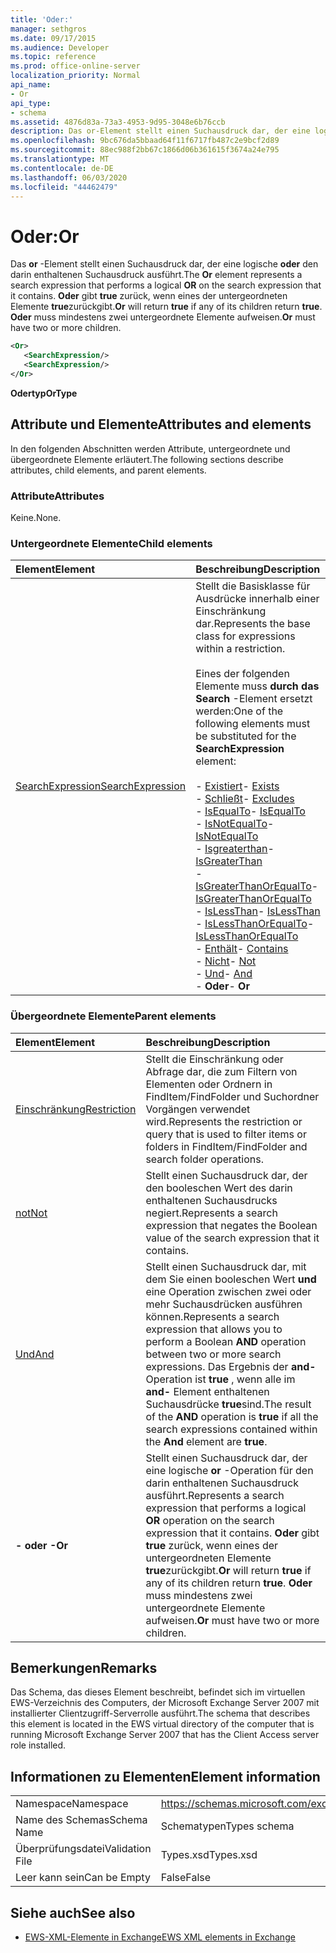 ```yaml
---
title: 'Oder:'
manager: sethgros
ms.date: 09/17/2015
ms.audience: Developer
ms.topic: reference
ms.prod: office-online-server
localization_priority: Normal
api_name:
- Or
api_type:
- schema
ms.assetid: 4876d83a-73a3-4953-9d95-3048e6b76ccb
description: Das or-Element stellt einen Suchausdruck dar, der eine logische oder den darin enthaltenen Suchausdruck ausführt. Oder gibt true zurück, wenn eines der untergeordneten Elemente true zurückgibt. Oder muss mindestens zwei untergeordnete Elemente aufweisen.
ms.openlocfilehash: 9bc676da5bbaad64f11f6717fb487c2e9bcf2d89
ms.sourcegitcommit: 88ec988f2bb67c1866d06b361615f3674a24e795
ms.translationtype: MT
ms.contentlocale: de-DE
ms.lasthandoff: 06/03/2020
ms.locfileid: "44462479"
---
```

# <a name="or"></a><span data-ttu-id="f7fb1-105">Oder:</span><span class="sxs-lookup"><span data-stu-id="f7fb1-105">Or</span></span>

<span data-ttu-id="f7fb1-106">Das **or** -Element stellt einen Suchausdruck dar, der eine logische **oder** den darin enthaltenen Suchausdruck ausführt.</span><span class="sxs-lookup"><span data-stu-id="f7fb1-106">The **Or** element represents a search expression that performs a logical **OR** on the search expression that it contains.</span></span> <span data-ttu-id="f7fb1-107">**Oder** gibt **true** zurück, wenn eines der untergeordneten Elemente **true**zurückgibt.</span><span class="sxs-lookup"><span data-stu-id="f7fb1-107">**Or** will return **true** if any of its children return **true**.</span></span> <span data-ttu-id="f7fb1-108">**Oder** muss mindestens zwei untergeordnete Elemente aufweisen.</span><span class="sxs-lookup"><span data-stu-id="f7fb1-108">**Or** must have two or more children.</span></span> 
  
```xml
<Or>
   <SearchExpression/>
   <SearchExpression/>
</Or>
```

 <span data-ttu-id="f7fb1-109">**Odertyp**</span><span class="sxs-lookup"><span data-stu-id="f7fb1-109">**OrType**</span></span>
## <a name="attributes-and-elements"></a><span data-ttu-id="f7fb1-110">Attribute und Elemente</span><span class="sxs-lookup"><span data-stu-id="f7fb1-110">Attributes and elements</span></span>

<span data-ttu-id="f7fb1-111">In den folgenden Abschnitten werden Attribute, untergeordnete und übergeordnete Elemente erläutert.</span><span class="sxs-lookup"><span data-stu-id="f7fb1-111">The following sections describe attributes, child elements, and parent elements.</span></span>
  
### <a name="attributes"></a><span data-ttu-id="f7fb1-112">Attribute</span><span class="sxs-lookup"><span data-stu-id="f7fb1-112">Attributes</span></span>

<span data-ttu-id="f7fb1-113">Keine.</span><span class="sxs-lookup"><span data-stu-id="f7fb1-113">None.</span></span>
  
### <a name="child-elements"></a><span data-ttu-id="f7fb1-114">Untergeordnete Elemente</span><span class="sxs-lookup"><span data-stu-id="f7fb1-114">Child elements</span></span>

|<span data-ttu-id="f7fb1-115">**Element**</span><span class="sxs-lookup"><span data-stu-id="f7fb1-115">**Element**</span></span>|<span data-ttu-id="f7fb1-116">**Beschreibung**</span><span class="sxs-lookup"><span data-stu-id="f7fb1-116">**Description**</span></span>|
|:-----|:-----|
|[<span data-ttu-id="f7fb1-117">SearchExpression</span><span class="sxs-lookup"><span data-stu-id="f7fb1-117">SearchExpression</span></span>](searchexpression.md) <br/> | <span data-ttu-id="f7fb1-118">Stellt die Basisklasse für Ausdrücke innerhalb einer Einschränkung dar.</span><span class="sxs-lookup"><span data-stu-id="f7fb1-118">Represents the base class for expressions within a restriction.</span></span> <br/><br/><span data-ttu-id="f7fb1-119">Eines der folgenden Elemente muss **durch das Search** -Element ersetzt werden:</span><span class="sxs-lookup"><span data-stu-id="f7fb1-119">One of the following elements must be substituted for the **SearchExpression** element:</span></span> <br/> <br/><span data-ttu-id="f7fb1-120">- [Existiert](exists.md)</span><span class="sxs-lookup"><span data-stu-id="f7fb1-120">- [Exists](exists.md)</span></span> <br/><span data-ttu-id="f7fb1-121">- [Schließt](excludes.md)</span><span class="sxs-lookup"><span data-stu-id="f7fb1-121">- [Excludes](excludes.md)</span></span> <br/><span data-ttu-id="f7fb1-122">- [IsEqualTo](isequalto.md)</span><span class="sxs-lookup"><span data-stu-id="f7fb1-122">- [IsEqualTo](isequalto.md)</span></span> <br/><span data-ttu-id="f7fb1-123">- [IsNotEqualTo](isnotequalto.md)</span><span class="sxs-lookup"><span data-stu-id="f7fb1-123">- [IsNotEqualTo](isnotequalto.md)</span></span> <br/><span data-ttu-id="f7fb1-124">- [Isgreaterthan](isgreaterthan.md)</span><span class="sxs-lookup"><span data-stu-id="f7fb1-124">- [IsGreaterThan](isgreaterthan.md)</span></span> <br/><span data-ttu-id="f7fb1-125">- [IsGreaterThanOrEqualTo](isgreaterthanorequalto.md)</span><span class="sxs-lookup"><span data-stu-id="f7fb1-125">- [IsGreaterThanOrEqualTo](isgreaterthanorequalto.md)</span></span> <br/><span data-ttu-id="f7fb1-126">- [IsLessThan](islessthan.md)</span><span class="sxs-lookup"><span data-stu-id="f7fb1-126">- [IsLessThan](islessthan.md)</span></span> <br/><span data-ttu-id="f7fb1-127">- [IsLessThanOrEqualTo](islessthanorequalto.md)</span><span class="sxs-lookup"><span data-stu-id="f7fb1-127">- [IsLessThanOrEqualTo](islessthanorequalto.md)</span></span> <br/><span data-ttu-id="f7fb1-128">- [Enthält](contains.md)</span><span class="sxs-lookup"><span data-stu-id="f7fb1-128">- [Contains](contains.md)</span></span> <br/><span data-ttu-id="f7fb1-129">- [Nicht](not.md)</span><span class="sxs-lookup"><span data-stu-id="f7fb1-129">- [Not](not.md)</span></span> <br/><span data-ttu-id="f7fb1-130">- [Und](and.md)</span><span class="sxs-lookup"><span data-stu-id="f7fb1-130">- [And](and.md)</span></span> <br/><span data-ttu-id="f7fb1-131">- **Oder**</span><span class="sxs-lookup"><span data-stu-id="f7fb1-131">- **Or**</span></span> <br/> |
   
### <a name="parent-elements"></a><span data-ttu-id="f7fb1-132">Übergeordnete Elemente</span><span class="sxs-lookup"><span data-stu-id="f7fb1-132">Parent elements</span></span>

|<span data-ttu-id="f7fb1-133">**Element**</span><span class="sxs-lookup"><span data-stu-id="f7fb1-133">**Element**</span></span>|<span data-ttu-id="f7fb1-134">**Beschreibung**</span><span class="sxs-lookup"><span data-stu-id="f7fb1-134">**Description**</span></span>|
|:-----|:-----|
|[<span data-ttu-id="f7fb1-135">Einschränkung</span><span class="sxs-lookup"><span data-stu-id="f7fb1-135">Restriction</span></span>](restriction.md) <br/> |<span data-ttu-id="f7fb1-136">Stellt die Einschränkung oder Abfrage dar, die zum Filtern von Elementen oder Ordnern in FindItem/FindFolder und Suchordner Vorgängen verwendet wird.</span><span class="sxs-lookup"><span data-stu-id="f7fb1-136">Represents the restriction or query that is used to filter items or folders in FindItem/FindFolder and search folder operations.</span></span>  <br/> |
|[<span data-ttu-id="f7fb1-137">not</span><span class="sxs-lookup"><span data-stu-id="f7fb1-137">Not</span></span>](not.md) <br/> |<span data-ttu-id="f7fb1-138">Stellt einen Suchausdruck dar, der den booleschen Wert des darin enthaltenen Suchausdrucks negiert.</span><span class="sxs-lookup"><span data-stu-id="f7fb1-138">Represents a search expression that negates the Boolean value of the search expression that it contains.</span></span>  <br/> |
|[<span data-ttu-id="f7fb1-139">Und</span><span class="sxs-lookup"><span data-stu-id="f7fb1-139">And</span></span>](and.md) <br/> |<span data-ttu-id="f7fb1-140">Stellt einen Suchausdruck dar, mit dem Sie einen booleschen Wert **und** eine Operation zwischen zwei oder mehr Suchausdrücken ausführen können.</span><span class="sxs-lookup"><span data-stu-id="f7fb1-140">Represents a search expression that allows you to perform a Boolean **AND** operation between two or more search expressions.</span></span> <span data-ttu-id="f7fb1-141">Das Ergebnis der **and-** Operation ist **true** , wenn alle im **and-** Element enthaltenen Suchausdrücke **true**sind.</span><span class="sxs-lookup"><span data-stu-id="f7fb1-141">The result of the **AND** operation is **true** if all the search expressions contained within the **And** element are **true**.</span></span>  <br/> |
|<span data-ttu-id="f7fb1-142">**- oder -**</span><span class="sxs-lookup"><span data-stu-id="f7fb1-142">**Or**</span></span> <br/> |<span data-ttu-id="f7fb1-143">Stellt einen Suchausdruck dar, der eine logische **or** -Operation für den darin enthaltenen Suchausdruck ausführt.</span><span class="sxs-lookup"><span data-stu-id="f7fb1-143">Represents a search expression that performs a logical **OR** operation on the search expression that it contains.</span></span> <span data-ttu-id="f7fb1-144">**Oder** gibt **true** zurück, wenn eines der untergeordneten Elemente **true**zurückgibt.</span><span class="sxs-lookup"><span data-stu-id="f7fb1-144">**Or** will return **true** if any of its children return **true**.</span></span> <span data-ttu-id="f7fb1-145">**Oder** muss mindestens zwei untergeordnete Elemente aufweisen.</span><span class="sxs-lookup"><span data-stu-id="f7fb1-145">**Or** must have two or more children.</span></span>  <br/> |
   
## <a name="remarks"></a><span data-ttu-id="f7fb1-146">Bemerkungen</span><span class="sxs-lookup"><span data-stu-id="f7fb1-146">Remarks</span></span>

<span data-ttu-id="f7fb1-147">Das Schema, das dieses Element beschreibt, befindet sich im virtuellen EWS-Verzeichnis des Computers, der Microsoft Exchange Server 2007 mit installierter Clientzugriff-Serverrolle ausführt.</span><span class="sxs-lookup"><span data-stu-id="f7fb1-147">The schema that describes this element is located in the EWS virtual directory of the computer that is running Microsoft Exchange Server 2007 that has the Client Access server role installed.</span></span>
  
## <a name="element-information"></a><span data-ttu-id="f7fb1-148">Informationen zu Elementen</span><span class="sxs-lookup"><span data-stu-id="f7fb1-148">Element information</span></span>

|||
|:-----|:-----|
|<span data-ttu-id="f7fb1-149">Namespace</span><span class="sxs-lookup"><span data-stu-id="f7fb1-149">Namespace</span></span>  <br/> |https://schemas.microsoft.com/exchange/services/2006/types  <br/> |
|<span data-ttu-id="f7fb1-150">Name des Schemas</span><span class="sxs-lookup"><span data-stu-id="f7fb1-150">Schema Name</span></span>  <br/> |<span data-ttu-id="f7fb1-151">Schematypen</span><span class="sxs-lookup"><span data-stu-id="f7fb1-151">Types schema</span></span>  <br/> |
|<span data-ttu-id="f7fb1-152">Überprüfungsdatei</span><span class="sxs-lookup"><span data-stu-id="f7fb1-152">Validation File</span></span>  <br/> |<span data-ttu-id="f7fb1-153">Types.xsd</span><span class="sxs-lookup"><span data-stu-id="f7fb1-153">Types.xsd</span></span>  <br/> |
|<span data-ttu-id="f7fb1-154">Leer kann sein</span><span class="sxs-lookup"><span data-stu-id="f7fb1-154">Can be Empty</span></span>  <br/> |<span data-ttu-id="f7fb1-155">False</span><span class="sxs-lookup"><span data-stu-id="f7fb1-155">False</span></span>  <br/> |
   
## <a name="see-also"></a><span data-ttu-id="f7fb1-156">Siehe auch</span><span class="sxs-lookup"><span data-stu-id="f7fb1-156">See also</span></span>

- [<span data-ttu-id="f7fb1-157">EWS-XML-Elemente in Exchange</span><span class="sxs-lookup"><span data-stu-id="f7fb1-157">EWS XML elements in Exchange</span></span>](ews-xml-elements-in-exchange.md)

